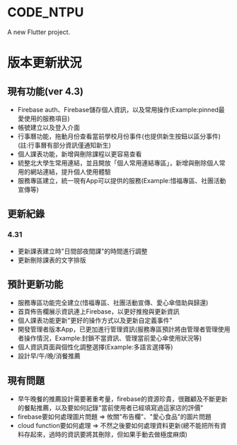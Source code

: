 # CODE_NTPU

A new Flutter project.

# 版本更新狀況
## 現有功能(ver 4.3)
- Firebase auth、Firebase儲存個人資訊，以及常用操作(Example:pinned最愛使用的服務項目)
- 帳號建立以及登入介面
- 行事曆功能，拖動月份查看當前學校月份事件(也提供新生按鈕以區分事件)(註:行事曆有部分資訊僅通知新生)
- 個人課表功能，新增與刪除課程以更容易查看
- 統整北大學生常用連結，並且開放「個人常用連結專區」，新增與刪除個人常用的網站連結，提升個人使用體驗
- 服務專區建立，統一現有App可以提供的服務(Example:惜福專區、社團活動宣傳等)

## 更新紀錄

### 4.31
- 更新課表建立時"日間部夜間課"的時間進行調整
- 更新刪除課表的文字排版


## 預計更新功能
- 服務專區功能完全建立(惜福專區、社團活動宣傳、愛心傘借助與歸還)
- 首頁佈告欄展示資訊連上Firebase，以更好推撥與更新資訊
- 個人課表功能更新"更好的操作方式以及更新自定義事件"
- 開發管理者版本App，已更加進行管理資訊(服務專區預計將由管理者管理使用者操作情況，Example:封鎖不當資訊、管理當前愛心傘使用狀況等)
- 個人資訊頁面與個性化調整選擇(Example:多語言選擇等)
- 設計早/午/晚/消餐推薦

## 現有問題
- 早午晚餐的推薦設計需要著重考量，firebase的資源珍貴，很難顧及不斷更新的餐點推薦，以及要如何記錄"當前使用者已經填寫過這家店的評價"
- firebase要如何處理圖片問題 => 攸關"布告欄"、"愛心食品"的圖片問題
- cloud function要如何處理 => 不然之後要如何處理資料更新(總不能把所有資料存起來，過時的資訊要將其刪除，但如果手動去做極度麻煩)

